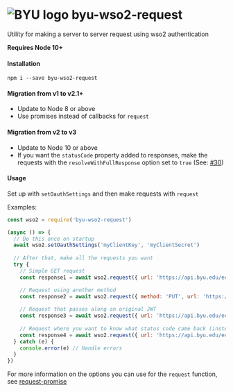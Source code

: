 # ![BYU logo](https://www.hscripts.com/freeimages/logos/university-logos/byu/byu-logo-clipart-128.gif) byu-wso2-request
Utility for making a server to server request using wso2 authentication

**Requires Node 10+**

#### Installation
```npm i --save byu-wso2-request```

#### Migration from v1 to v2.1+
* Update to Node 8 or above
* Use promises instead of callbacks for `request`

#### Migration from v2 to v3
* Update to Node 10 or above
* If you want the `statusCode` property added to responses, make the requests with the `resolveWithFullResponse` option set to `true` (See: [#30](https://github.com/byu-oit/byu-wso2-request/pull/30))

#### Usage

Set up with `setOauthSettings` and then make requests with `request`

Examples:
```js
const wso2 = require('byu-wso2-request')

(async () => {
  // Do this once on startup
  await wso2.setOauthSettings('myClientKey', 'myClientSecret')
  
  // After that, make all the requests you want
  try {
    // Simple GET request
    const response1 = await wso2.request({ url: 'https://api.byu.edu/echo/v1/echo/test' })

    // Request using another method
    const response2 = await wso2.request({ method: 'PUT', url: 'https://api.byu.edu:443/byuapi/students/v2/123456789/enrolled_classes/Summer2019,BIO,100,001', body: { credit_hours: 3 } })
    
    // Request that passes along an original JWT
    const response3 = await wso2.request({ url: 'https://api.byu.edu/echo/v1/echo/test' }, 'some original jwt to pass along')
    
    // Request where you want to know what status code came back (instead of just rejecting if it's not 2XX)
    const response4 = await wso2.request({ url: 'https://api.byu.edu/echo/v1/echo/test', simple: false, resolveWithFullResponse: true })
  } catch (e) {
    console.error(e) // Handle errors
  }
})
```

For more information on the options you can use for the `request` function, see [request-promise](https://www.npmjs.com/package/request-promise)
